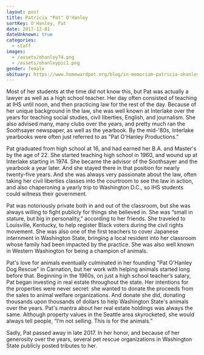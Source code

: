 ```yaml
---
layout: post
title: Patricia "Pat" O'Hanley
sortKey: O'Hanley, Pat
date: 2017-12-01
dateUnknown: true
categories:
  - staff
images:
  - /assets/ohanley74.png
  - /assets/ohanleypic1.png
gender: female
obituary: https://www.homewardpet.org/blog/in-memoriam-patricia-ohanley/
---
```

Most of her students at the time did not know this, but Pat was actually a lawyer as well as a high school teacher. Her day often consisted of teaching at IHS until noon, and then practicing law for the rest of the day. Because of her unique background in the law, she was well known at Interlake over the years for teaching social studies, civil liberties, English, and journalism. She also advised many, many clubs over the years, and pretty much ran the Soothsayer newspaper, as well as the yearbook. By the mid-'80s, Interlake yearbooks were often just referred to as "Pat O'Hanley Productions."

Pat graduated from high school at 16, and had earned her B.A. and Master's by the age of 22. She started teaching high school in 1960, and wound up at Interlake starting in 1974. She became the advisor of the Soothsayer and the yearbook a year later. And she stayed there in that position for nearly twenty-five years. And she was always very passionate about the law, often taking her civil liberties classes into the courtroom to see the law in action, and also chaperoning a yearly trip to Washington D.C., so IHS students could witness their government.

Pat was notoriously private both in and out of the classroom, but she was always willing to fight publicly for things she believed in. She was “small in stature, but big in personality,” according to her friends. She traveled to Louisville, Kentucky, to help register Black voters during the civil rights movement. She was also one of the first teachers to cover Japanese internment in Washington State, bringing a local resident into her classroom whose family had been impacted by the practice. She was also well known in Western Washington for being a champion of animals.

Pat's love for animals eventually culminated in her founding "Pat O'Hanley Dog Rescue" in Carnation, but her work with helping animals started long before that. Beginning in the 1960s, on just a high school teacher’s salary, Pat began investing in real estate throughout the state. Her intentions for the properties were never secret: she wanted to donate the proceeds from the sales to animal welfare organizations. And donate she did, donating thousands upon thousands of dollars to help Washington State's animals over the years. Pat's mantra about her real estate holdings was always the same. Although property values in the Seattle area skyrocketed, she would always tell people, “I’m not selling. This is for the animals.”

Sadly, Pat passed away in late 2017. In her honor, and because of her generosity over the years, several pet rescue organizations in Washington State publicly posted tributes to her.